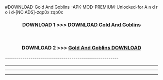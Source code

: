 #DOWNLOAD-Gold And Goblins -APK-MOD-PREMIUM-Unlocked-for A n d r o i d-[NO.ADS]-zqp0x zqp0x 



<div align="center">

<h3>DOWNLOAD 1 >>> <a href="https://getmod2.web.app/?judul=Gold And Goblins ">DOWNLOAD Gold And Goblins </a></h3><br>

<h3>DOWNLOAD 2 >>> <a href="https://getmod2.web.app/?judul=Gold And Goblins ">Gold And Goblins  DOWNLOAD </a></h3>

</div>
----------------------------------------------------------

----------------------------------------------------------

----------------------------------------------------------

----------------------------------------------------------



